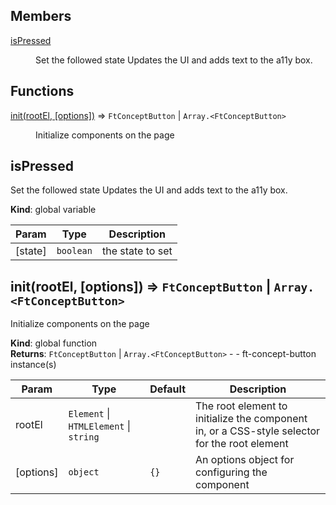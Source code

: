 ## Members

<dl>
<dt><a href="#isPressed">isPressed</a></dt>
<dd><p>Set the followed state
Updates the UI and adds text to the a11y box.</p>
</dd>
</dl>

## Functions

<dl>
<dt><a href="#init">init(rootEl, [options])</a> ⇒ <code>FtConceptButton</code> | <code>Array.&lt;FtConceptButton&gt;</code></dt>
<dd><p>Initialize components on the page</p>
</dd>
</dl>

<a name="isPressed"></a>

## isPressed
Set the followed state
Updates the UI and adds text to the a11y box.

**Kind**: global variable  

| Param | Type | Description |
| --- | --- | --- |
| [state] | <code>boolean</code> | the state to set |

<a name="init"></a>

## init(rootEl, [options]) ⇒ <code>FtConceptButton</code> \| <code>Array.&lt;FtConceptButton&gt;</code>
Initialize components on the page

**Kind**: global function  
**Returns**: <code>FtConceptButton</code> \| <code>Array.&lt;FtConceptButton&gt;</code> - - ft-concept-button instance(s)  

| Param | Type | Default | Description |
| --- | --- | --- | --- |
| rootEl | <code>Element</code> \| <code>HTMLElement</code> \| <code>string</code> |  | The root element to initialize the component in, or a CSS-style selector for the root element |
| [options] | <code>object</code> | <code>{}</code> | An options object for configuring the component |

